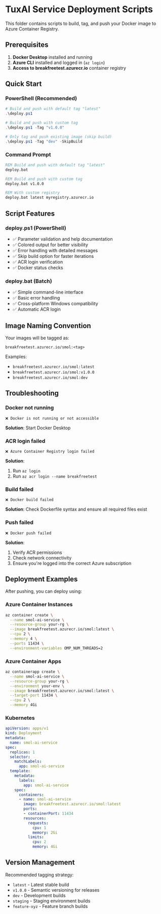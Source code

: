 # TuxAI Service Deployment Scripts

This folder contains scripts to build, tag, and push your Docker image to Azure Container Registry.

## Prerequisites

1. **Docker Desktop** installed and running
2. **Azure CLI** installed and logged in (`az login`)
3. **Access to breakfreetest.azurecr.io** container registry

## Quick Start

### PowerShell (Recommended)
```powershell
# Build and push with default tag "latest"
.\deploy.ps1

# Build and push with custom tag
.\deploy.ps1 -Tag "v1.0.0"

# Only tag and push existing image (skip build)
.\deploy.ps1 -Tag "dev" -SkipBuild
```

### Command Prompt
```cmd
REM Build and push with default tag "latest"
deploy.bat

REM Build and push with custom tag
deploy.bat v1.0.0

REM With custom registry
deploy.bat latest myregistry.azurecr.io
```

## Script Features

### deploy.ps1 (PowerShell)
- ✅ Parameter validation and help documentation
- ✅ Colored output for better visibility
- ✅ Error handling with detailed messages
- ✅ Skip build option for faster iterations
- ✅ ACR login verification
- ✅ Docker status checks

### deploy.bat (Batch)
- ✅ Simple command-line interface
- ✅ Basic error handling
- ✅ Cross-platform Windows compatibility
- ✅ Automatic ACR login

## Image Naming Convention

Your images will be tagged as:
```
breakfreetest.azurecr.io/smol:<tag>
```

Examples:
- `breakfreetest.azurecr.io/smol:latest`
- `breakfreetest.azurecr.io/smol:v1.0.0`
- `breakfreetest.azurecr.io/smol:dev`

## Troubleshooting

### Docker not running
```
❌ Docker is not running or not accessible
```
**Solution**: Start Docker Desktop

### ACR login failed
```
❌ Azure Container Registry login failed
```
**Solution**: 
1. Run `az login`
2. Run `az acr login --name breakfreetest`

### Build failed
```
❌ Docker build failed
```
**Solution**: Check Dockerfile syntax and ensure all required files exist

### Push failed
```
❌ Docker push failed
```
**Solution**: 
1. Verify ACR permissions
2. Check network connectivity
3. Ensure you're logged into the correct Azure subscription

## Deployment Examples

After pushing, you can deploy using:

### Azure Container Instances
```bash
az container create \
  --name smol-ai-service \
  --resource-group your-rg \
  --image breakfreetest.azurecr.io/smol:latest \
  --cpu 2 \
  --memory 4 \
  --ports 11434 \
  --environment-variables OMP_NUM_THREADS=2
```

### Azure Container Apps
```bash
az containerapp create \
  --name smol-ai-service \
  --resource-group your-rg \
  --environment your-env \
  --image breakfreetest.azurecr.io/smol:latest \
  --target-port 11434 \
  --cpu 2 \
  --memory 4Gi
```

### Kubernetes
```yaml
apiVersion: apps/v1
kind: Deployment
metadata:
  name: smol-ai-service
spec:
  replicas: 1
  selector:
    matchLabels:
      app: smol-ai-service
  template:
    metadata:
      labels:
        app: smol-ai-service
    spec:
      containers:
      - name: smol-ai-service
        image: breakfreetest.azurecr.io/smol:latest
        ports:
        - containerPort: 11434
        resources:
          requests:
            cpu: 1
            memory: 2Gi
          limits:
            cpu: 2
            memory: 4Gi
```

## Version Management

Recommended tagging strategy:
- `latest` - Latest stable build
- `v1.0.0` - Semantic versioning for releases
- `dev` - Development builds
- `staging` - Staging environment builds
- `feature-xyz` - Feature branch builds
